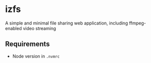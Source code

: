# izfs
A simple and minimal file sharing web application, including ffmpeg-enabled video streaming
## Requirements
 - Node version in `.nvmrc`